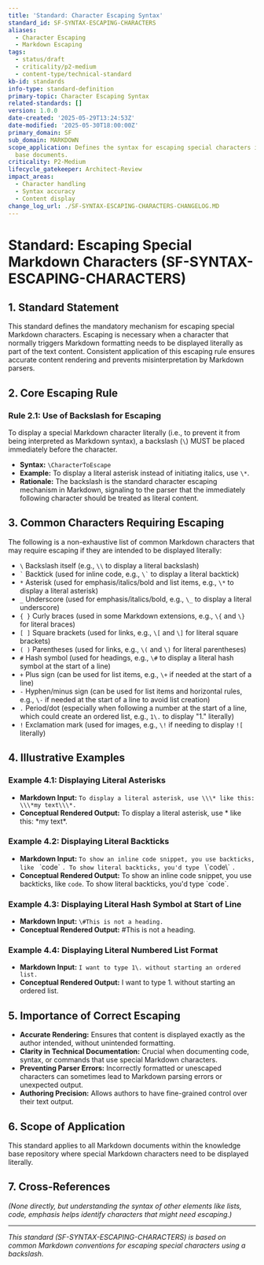 ```yaml
---
title: 'Standard: Character Escaping Syntax'
standard_id: SF-SYNTAX-ESCAPING-CHARACTERS
aliases:
  - Character Escaping
  - Markdown Escaping
tags:
  - status/draft
  - criticality/p2-medium
  - content-type/technical-standard
kb-id: standards
info-type: standard-definition
primary-topic: Character Escaping Syntax
related-standards: []
version: 1.0.0
date-created: '2025-05-29T13:24:53Z'
date-modified: '2025-05-30T18:00:00Z'
primary_domain: SF
sub_domain: MARKDOWN
scope_application: Defines the syntax for escaping special characters in knowledge
  base documents.
criticality: P2-Medium
lifecycle_gatekeeper: Architect-Review
impact_areas:
  - Character handling
  - Syntax accuracy
  - Content display
change_log_url: ./SF-SYNTAX-ESCAPING-CHARACTERS-CHANGELOG.MD
---
```

# Standard: Escaping Special Markdown Characters (SF-SYNTAX-ESCAPING-CHARACTERS)

## 1. Standard Statement

This standard defines the mandatory mechanism for escaping special Markdown characters. Escaping is necessary when a character that normally triggers Markdown formatting needs to be displayed literally as part of the text content. Consistent application of this escaping rule ensures accurate content rendering and prevents misinterpretation by Markdown parsers.

## 2. Core Escaping Rule

### Rule 2.1: Use of Backslash for Escaping
To display a special Markdown character literally (i.e., to prevent it from being interpreted as Markdown syntax), a backslash (`\`) MUST be placed immediately before the character.
*   **Syntax:** `\CharacterToEscape`
*   **Example:** To display a literal asterisk instead of initiating italics, use `\*`.
*   **Rationale:** The backslash is the standard character escaping mechanism in Markdown, signaling to the parser that the immediately following character should be treated as literal content.

## 3. Common Characters Requiring Escaping

The following is a non-exhaustive list of common Markdown characters that may require escaping if they are intended to be displayed literally:

*   `\`   Backslash itself (e.g., `\\` to display a literal backslash)
*   `` ` ``   Backtick (used for inline code, e.g., `` \` `` to display a literal backtick)
*   `*`   Asterisk (used for emphasis/italics/bold and list items, e.g., `\*` to display a literal asterisk)
*   `_`   Underscore (used for emphasis/italics/bold, e.g., `\_` to display a literal underscore)
*   `{ }` Curly braces (used in some Markdown extensions, e.g., `\{` and `\}` for literal braces)
*   `[ ]` Square brackets (used for links, e.g., `\[` and `\]` for literal square brackets)
*   `( )` Parentheses (used for links, e.g., `\(` and `\)` for literal parentheses)
*   `#`   Hash symbol (used for headings, e.g., `\#` to display a literal hash symbol at the start of a line)
*   `+`   Plus sign (can be used for list items, e.g., `\+` if needed at the start of a line)
*   `-`   Hyphen/minus sign (can be used for list items and horizontal rules, e.g., `\-` if needed at the start of a line to avoid list creation)
*   `.`   Period/dot (especially when following a number at the start of a line, which could create an ordered list, e.g., `1\.` to display "1." literally)
*   `!`   Exclamation mark (used for images, e.g., `\!` if needing to display `![` literally)

## 4. Illustrative Examples

### Example 4.1: Displaying Literal Asterisks
*   **Markdown Input:** `To display a literal asterisk, use \\\* like this: \\\*my text\\\*.`
*   **Conceptual Rendered Output:** To display a literal asterisk, use \* like this: \*my text\*.

### Example 4.2: Displaying Literal Backticks
*   **Markdown Input:** ``To show an inline code snippet, you use backticks, like `` \`code\` ``. To show literal backticks, you'd type `` \\\`code\\\` ``.``
*   **Conceptual Rendered Output:** To show an inline code snippet, you use backticks, like `code`. To show literal backticks, you'd type \`code\`.

### Example 4.3: Displaying Literal Hash Symbol at Start of Line
*   **Markdown Input:** `\#This is not a heading.`
*   **Conceptual Rendered Output:** #This is not a heading.

### Example 4.4: Displaying Literal Numbered List Format
*   **Markdown Input:** `I want to type 1\. without starting an ordered list.`
*   **Conceptual Rendered Output:** I want to type 1. without starting an ordered list.

## 5. Importance of Correct Escaping

*   **Accurate Rendering:** Ensures that content is displayed exactly as the author intended, without unintended formatting.
*   **Clarity in Technical Documentation:** Crucial when documenting code, syntax, or commands that use special Markdown characters.
*   **Preventing Parser Errors:** Incorrectly formatted or unescaped characters can sometimes lead to Markdown parsing errors or unexpected output.
*   **Authoring Precision:** Allows authors to have fine-grained control over their text output.

## 6. Scope of Application

This standard applies to all Markdown documents within the knowledge base repository where special Markdown characters need to be displayed literally.

## 7. Cross-References
*(None directly, but understanding the syntax of other elements like lists, code, emphasis helps identify characters that might need escaping.)*

---
*This standard (SF-SYNTAX-ESCAPING-CHARACTERS) is based on common Markdown conventions for escaping special characters using a backslash.*
